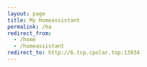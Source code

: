 ```yaml
---
layout: page
title: My Homeassistant
permalink: /ha
redirect_from:
  - /home
  - /homeassistant
redirect_to: http://6.tcp.cpolar.top:13934
---
```

